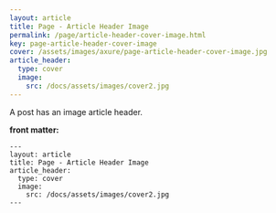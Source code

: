 ```yaml
---
layout: article
title: Page - Article Header Image
permalink: /page/article-header-cover-image.html
key: page-article-header-cover-image
cover: /assets/images/axure/page-article-header-cover-image.jpg
article_header:
  type: cover
  image:
    src: /docs/assets/images/cover2.jpg
---
```


A post has an image article header.

<!--more-->

**front matter:**

    ---
    layout: article
    title: Page - Article Header Image
    article_header:
      type: cover
      image:
        src: /docs/assets/images/cover2.jpg
    ---

